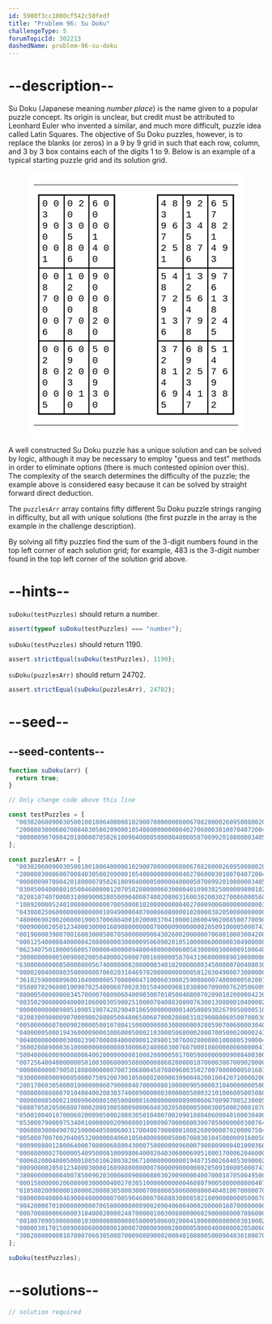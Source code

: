 ```yaml
---
id: 5900f3cc1000cf542c50fedf
title: "Problem 96: Su Doku"
challengeType: 5
forumTopicId: 302213
dashedName: problem-96-su-doku
---
```


# --description--

Su Doku (Japanese meaning _number place_) is the name given to a popular puzzle concept. Its origin is unclear, but credit must be attributed to Leonhard Euler who invented a similar, and much more difficult, puzzle idea called Latin Squares. The objective of Su Doku puzzles, however, is to replace the blanks (or zeros) in a 9 by 9 grid in such that each row, column, and 3 by 3 box contains each of the digits 1 to 9. Below is an example of a typical starting puzzle grid and its solution grid.

<div style="margin: auto; background-color: white; padding: 10px; width: 80%; text-align: center;">
  <table border="0" cellpadding="0" cellspacing="0" align="center">
    <tbody>
      <tr>
        <td>
          <table cellpadding="5" cellspacing="0" border="1">
            <tbody>
              <tr>
                <td style="font-family:'courier new';font-size:14pt; color: black; padding: 5px; border: 2px solid black;">
                  0 0 3<br />9 0 0<br />0 0 1
                </td>
                <td style="font-family:'courier new';font-size:14pt; color: black; padding: 5px; border: 2px solid black;">
                  0 2 0<br />3 0 5<br />8 0 6
                </td>
                <td style="font-family:'courier new';font-size:14pt; color: black; padding: 5px; border: 2px solid black;">
                  6 0 0<br />0 0 1<br />4 0 0
                </td>
              </tr>
              <tr>
                <td style="font-family:'courier new';font-size:14pt; color: black; padding: 5px; border: 2px solid black;">
                  0 0 8<br />7 0 0<br />0 0 6
                </td>
                <td style="font-family:'courier new';font-size:14pt; color: black; padding: 5px; border: 2px solid black;">
                  1 0 2<br />0 0 0<br />7 0 8
                </td>
                <td style="font-family:'courier new';font-size:14pt; color: black; padding: 5px; border: 2px solid black;">
                  9 0 0<br />0 0 8<br />2 0 0
                </td>
              </tr>
              <tr>
                <td style="font-family:'courier new';font-size:14pt; color: black; padding: 5px; border: 2px solid black;">
                  0 0 2<br />8 0 0<br />0 0 5
                </td>
                <td style="font-family:'courier new';font-size:14pt; color: black; padding: 5px; border: 2px solid black;">
                  6 0 9<br />2 0 3<br />0 1 0
                </td>
                <td style="font-family:'courier new';font-size:14pt; color: black; padding: 5px; border: 2px solid black;">
                  5 0 0<br />0 0 9<br />3 0 0
                </td>
              </tr>
            </tbody>
          </table>
        </td>
        <td width="50">
          <img src="images/spacer.gif" width="50" height="1" alt="" /><br />
        </td>
        <td>
          <table cellpadding="5" cellspacing="0" border="1">
            <tbody>
              <tr>
                <td style="font-family:'courier new';font-size:14pt; color: black; padding: 5px; border: 2px solid black;">
                  4 8 3<br />9 6 7<br />2 5 1
                </td>
                <td style="font-family:'courier new';font-size:14pt; color: black; padding: 5px; border: 2px solid black;">
                  9 2 1<br />3 4 5<br />8 7 6
                </td>
                <td style="font-family:'courier new';font-size:14pt; color: black; padding: 5px; border: 2px solid black;">
                  6 5 7<br />8 2 1<br />4 9 3
                </td>
              </tr>
              <tr>
                <td style="font-family:'courier new';font-size:14pt; color: black; padding: 5px; border: 2px solid black;">
                  5 4 8<br />7 2 9<br />1 3 6
                </td>
                <td style="font-family:'courier new';font-size:14pt; color: black; padding: 5px; border: 2px solid black;">
                  1 3 2<br />5 6 4<br />7 9 8
                </td>
                <td style="font-family:'courier new';font-size:14pt; color: black; padding: 5px; border: 2px solid black;">
                  9 7 6<br />1 3 8<br />2 4 5
                </td>
              </tr>
              <tr>
                <td style="font-family:'courier new';font-size:14pt; color: black; padding: 5px; border: 2px solid black;">
                  3 7 2<br />8 1 4<br />6 9 5
                </td>
                <td style="font-family:'courier new';font-size:14pt; color: black; padding: 5px; border: 2px solid black;">
                  6 8 9<br />2 5 3<br />4 1 7
                </td>
                <td style="font-family:'courier new';font-size:14pt; color: black; padding: 5px; border: 2px solid black;">
                  5 1 4<br />7 6 9<br />3 8 2
                </td>
              </tr>
            </tbody>
          </table>
        </td>
      </tr>
    </tbody>
  </table>
</div>

A well constructed Su Doku puzzle has a unique solution and can be solved by logic, although it may be necessary to employ "guess and test" methods in order to eliminate options (there is much contested opinion over this). The complexity of the search determines the difficulty of the puzzle; the example above is considered easy because it can be solved by straight forward direct deduction.

The `puzzlesArr` array contains fifty different Su Doku puzzle strings ranging in difficulty, but all with unique solutions (the first puzzle in the array is the example in the challenge description).

By solving all fifty puzzles find the sum of the 3-digit numbers found in the top left corner of each solution grid; for example, 483 is the 3-digit number found in the top left corner of the solution grid above.

# --hints--

`suDoku(testPuzzles)` should return a number.

```js
assert(typeof suDoku(testPuzzles) === "number");
```

`suDoku(testPuzzles)` should return 1190.

```js
assert.strictEqual(suDoku(testPuzzles), 1190);
```

`suDoku(puzzlesArr)` should return 24702.

```js
assert.strictEqual(suDoku(puzzlesArr), 24702);
```

# --seed--

## --seed-contents--

```js
function suDoku(arr) {
  return true;
}

// Only change code above this line

const testPuzzles = [
  "003020600900305001001806400008102900700000008006708200002609500800203009005010300",
  "200080300060070084030500209000105408000000000402706000301007040720040060004010003",
  "000000907000420180000705026100904000050000040000507009920108000034059000507000000",
];

const puzzlesArr = [
  "003020600900305001001806400008102900700000008006708200002609500800203009005010300",
  "200080300060070084030500209000105408000000000402706000301007040720040060004010003",
  "000000907000420180000705026100904000050000040000507009920108000034059000507000000",
  "030050040008010500460000012070502080000603000040109030250000098001020600080060020",
  "020810740700003100090002805009040087400208003160030200302700060005600008076051090",
  "100920000524010000000000070050008102000000000402700090060000000000030945000071006",
  "043080250600000000000001094900004070000608000010200003820500000000000005034090710",
  "480006902002008001900370060840010200003704100001060049020085007700900600609200018",
  "000900002050123400030000160908000000070000090000000205091000050007439020400007000",
  "001900003900700160030005007050000009004302600200000070600100030042007006500006800",
  "000125400008400000420800000030000095060902010510000060000003049000007200001298000",
  "062340750100005600570000040000094800400000006005830000030000091006400007059083260",
  "300000000005009000200504000020000700160000058704310600000890100000067080000005437",
  "630000000000500008005674000000020000003401020000000345000007004080300902947100080",
  "000020040008035000000070602031046970200000000000501203049000730000000010800004000",
  "361025900080960010400000057008000471000603000259000800740000005020018060005470329",
  "050807020600010090702540006070020301504000908103080070900076205060090003080103040",
  "080005000000003457000070809060400903007010500408007020901020000842300000000100080",
  "003502900000040000106000305900251008070408030800763001308000104000020000005104800",
  "000000000009805100051907420290401065000000000140508093026709580005103600000000000",
  "020030090000907000900208005004806500607000208003102900800605007000309000030020050",
  "005000006070009020000500107804150000000803000000092805907006000030400010200000600",
  "040000050001943600009000300600050002103000506800020007005000200002436700030000040",
  "004000000000030002390700080400009001209801307600200008010008053900040000000000800",
  "360020089000361000000000000803000602400603007607000108000000000000418000970030014",
  "500400060009000800640020000000001008208000501700500000000090084003000600060003002",
  "007256400400000005010030060000508000008060200000107000030070090200000004006312700",
  "000000000079050180800000007007306800450708096003502700700000005016030420000000000",
  "030000080009000500007509200700105008020090030900402001004207100002000800070000090",
  "200170603050000100000006079000040700000801000009050000310400000005000060906037002",
  "000000080800701040040020030374000900000030000005000321010060050050802006080000000",
  "000000085000210009960080100500800016000000000890006007009070052300054000480000000",
  "608070502050608070002000300500090006040302050800050003005000200010704090409060701",
  "050010040107000602000905000208030501040070020901080406000401000304000709020060010",
  "053000790009753400100000002090080010000907000080030070500000003007641200061000940",
  "006080300049070250000405000600317004007000800100826009000702000075040190003090600",
  "005080700700204005320000084060105040008000500070803010450000091600508007003010600",
  "000900800128006400070800060800430007500000009600079008090004010003600284001007000",
  "000080000270000054095000810009806400020403060006905100017000620460000038000090000",
  "000602000400050001085010620038206710000000000019407350026040530900020007000809000",
  "000900002050123400030000160908000000070000090000000205091000050007439020400007000",
  "380000000000400785009020300060090000800302009000040070001070500495006000000000092",
  "000158000002060800030000040027030510000000000046080790050000080004070100000325000",
  "010500200900001000002008030500030007008000500600080004040100700000700006003004050",
  "080000040000469000400000007005904600070608030008502100900000005000781000060000010",
  "904200007010000000000706500000800090020904060040002000001607000000000030300005702",
  "000700800006000031040002000024070000010030080000060290000800070860000500002006000",
  "001007090590080001030000080000005800050060020004100000080000030100020079020700400",
  "000003017015009008060000000100007000009000200000500004000000020500600340340200000",
  "300200000000107000706030500070009080900020004010800050009040301000702000000008006",
];

suDoku(testPuzzles);
```

# --solutions--

```js
// solution required
```
